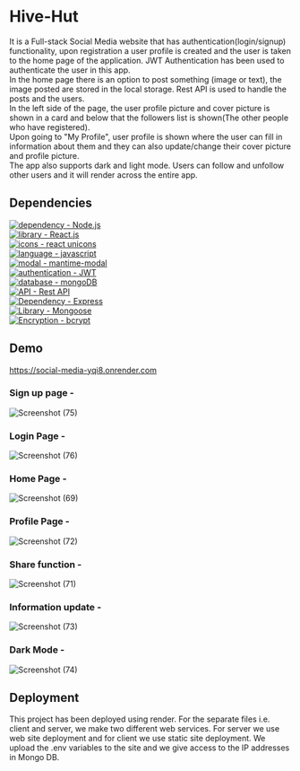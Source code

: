 # Hive-Hut

It is a Full-stack Social Media website that has authentication(login/signup) functionality, 
upon registration a user profile is created and the user is taken to the home page of the application.
JWT Authentication has been used to authenticate the user in this app.<br>
In the home page there is an option to post something (image or text), the image posted are stored in 
the local storage. Rest API is used to handle the posts and the users. 
<br>In the left side of the page, the user profile picture and cover picture is shown 
in a card and below that the followers list is shown(The other people who have registered).<br>
Upon going to "My Profile", user profile is shown where the user can fill in information about them
and they can also update/change their cover picture and profile picture.<br>
The app also supports dark and light mode.
Users can follow and unfollow other users and it will render across the entire app.


## Dependencies

[![dependency - Node.js](https://img.shields.io/static/v1?label=dependency&message=Node.js&color=%23F7E152)](https://nodejs.org/en/) <br>[![library - React.js](https://img.shields.io/static/v1?label=library&message=React.js&color=%2352F7BA)](https://reactjs.org/)<br>[![icons - react unicons](https://img.shields.io/static/v1?label=icons&message=react+unicons&color=%2352C2F7)](https://iconscout.com/icons?gclid=CjwKCAiAwc-dBhA7EiwAxPRylPC3t-9e5BD0qGYYpi6p8e1Ub8JHd18hqx4h0iwB_KswYTnXbAj2iRoCLboQAvD_BwE)<br>[![language - javascript](https://img.shields.io/static/v1?label=language&message=javascript&color=%23EEF752)](https://www.javascript.com/)<br>[![modal - mantime-modal](https://img.shields.io/static/v1?label=modal&message=mantime-modal&color=%23F76F52)](https://mantine.dev/core/modal/)<br>[![authentication - JWT](https://img.shields.io/static/v1?label=authentication&message=JWT&color=%23F7525B)](https://jwt.io/introduction)<br>[![database - mongoDB](https://img.shields.io/static/v1?label=database&message=mongoDB&color=%23F7525B)](https://www.mongodb.com/home)<br>[![API - Rest API](https://img.shields.io/static/v1?label=API&message=Rest+API&color=%237DCEA0)](https://restfulapi.net/)<br>[![Dependency - Express](https://img.shields.io/static/v1?label=Dependency&message=Express&color=%23F39C12)](https://expressjs.com/)<br>[![Library - Mongoose](https://img.shields.io/static/v1?label=Library&message=Mongoose&color=%233498DB+)](https://mongoosejs.com/)<br>[![Encryption - bcrypt](https://img.shields.io/static/v1?label=Encryption&message=bcrypt&color=%235DADE2)](https://www.npmjs.com/package/bcrypt)


## Demo

https://social-media-yqi8.onrender.com


### Sign up page - 

![Screenshot (75)](https://user-images.githubusercontent.com/64829176/210399419-9e7dd58d-955e-4121-aed5-14b062c7b045.png)


### Login Page - 

![Screenshot (76)](https://user-images.githubusercontent.com/64829176/210399512-3dc46f3d-a20f-4d74-b38f-6346f0aab141.png)


### Home Page - 

![Screenshot (69)](https://user-images.githubusercontent.com/64829176/210399756-8dc3d642-e40a-4abf-ae12-3a9dbf4ad68a.png)


### Profile Page - 

![Screenshot (72)](https://user-images.githubusercontent.com/64829176/210399895-6a915ace-0917-4407-9a97-146efa961c60.png)


### Share function - 

![Screenshot (71)](https://user-images.githubusercontent.com/64829176/210400002-e223f47a-733c-4906-80b6-bcf32fad3532.png)


### Information update -

![Screenshot (73)](https://user-images.githubusercontent.com/64829176/210400338-0b66ac47-2091-42bd-9502-3e80c8f7d087.png)


### Dark Mode - 

![Screenshot (74)](https://user-images.githubusercontent.com/64829176/210400615-c2396116-cdc7-4c61-9125-a325fc24dab8.png)



## Deployment

This project has been deployed using render.
For the separate files i.e. client and server, we make two different web services.
For server we use web site deployment and for client we use static site 
deployment.
We upload the .env variables to the site and we give access to the IP addresses in 
Mongo DB.








